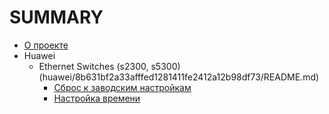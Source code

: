 # SUMMARY

* [О проекте](./)
* Huawei
  * Ethernet Switches \(s2300, s5300\)(huawei/8b631bf2a33afffed1281411fe2412a12b98df73/README.md)
    * [Сброс к заводским настройкам](huawei/918400fdacecf63ec9ed35f371a4b1c2/df2f32b087f8068a6f7ff282414ca60c.md)
    * [Настройка времени](huawei/918400fdacecf63ec9ed35f371a4b1c2/8530b40e87da7c7a782d4dc50359d2e9.md)


